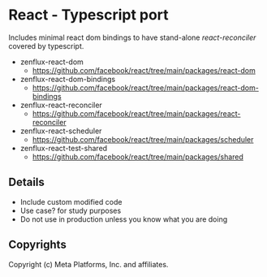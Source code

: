 # React - Typescript port

Includes minimal react dom bindings to have stand-alone *react-reconciler*  covered by typescript.

- zenflux-react-dom
  - https://github.com/facebook/react/tree/main/packages/react-dom
- zenflux-react-dom-bindings
  - https://github.com/facebook/react/tree/main/packages/react-dom-bindings
- zenflux-react-reconciler
  - https://github.com/facebook/react/tree/main/packages/react-reconciler
- zenflux-react-scheduler
  - https://github.com/facebook/react/tree/main/packages/scheduler
- zenflux-react-test-shared 
  - https://github.com/facebook/react/tree/main/packages/shared

## Details
- Include custom modified code
- Use case? for study purposes
- Do not use in production unless you know what you are doing


## Copyrights
Copyright (c) Meta Platforms, Inc. and affiliates.
